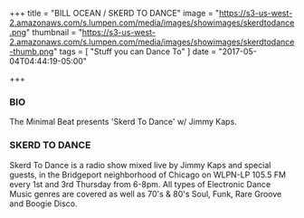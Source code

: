 +++
title = "BILL OCEAN / SKERD TO DANCE"
image = "https://s3-us-west-2.amazonaws.com/s.lumpen.com/media/images/showimages/skerdtodance.png"
thumbnail = "https://s3-us-west-2.amazonaws.com/s.lumpen.com/media/images/showimages/skerdtodance-thumb.png"
tags = [ "Stuff you can Dance To" ]
date = "2017-05-04T04:44:19-05:00"

+++

### BIO

The Minimal Beat presents 'Skerd To Dance' w/ Jimmy Kaps.

### SKERD TO DANCE

Skerd To Dance is a radio show mixed live by Jimmy Kaps and special guests, in the Bridgeport neighborhood of Chicago on WLPN-LP 105.5 FM every 1st and 3rd Thursday from 6-8pm. All types of Electronic Dance Music genres are covered as well as 70's & 80's Soul, Funk, Rare Groove and Boogie Disco.
